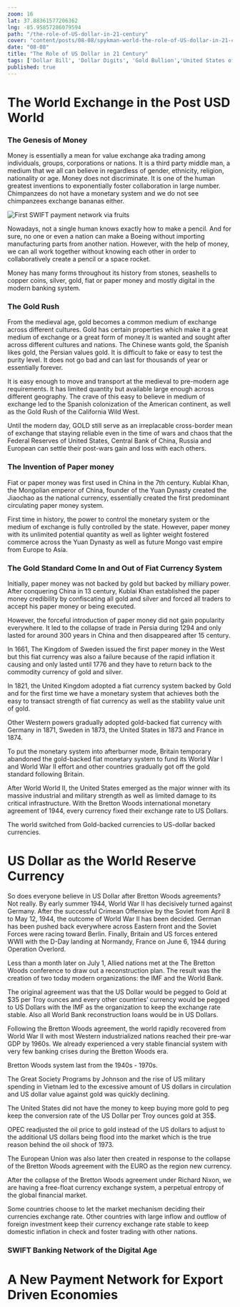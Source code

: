 ```yaml
---
zoom: 16
lat: 37.88361577206362
lng: -85.95857286079594
path: "/the-role-of-US-dollar-in-21-century"
cover: "content/posts/08-08/spykman-world-the-role-of-US-dollar-in-21-century.png"
date: "08-08"
title: "The Role of US Dollar in 21 Century"
tags: ['Dollar Bill', 'Dollar Digits', 'Gold Bullion','United States of America','Reserve Currency','Troy Ounce','Spykman World','Nicholas Spykman']    
published: true
---
```


# The World Exchange in the Post USD World
### The Genesis of Money
 
Money is essentially a mean for value exchange aka trading among individuals, groups, corporations or nations. It is a third party middle man, a medium that we all can believe in regardless of gender, ethnicity, religion, nationality or age. Money does not discriminate. It is one of the human greatest inventions to exponentially foster collaboration in large number. Chimpanzees do not have a monetary system and we do not see chimpanzees exchange bananas either. 

![First SWIFT payment network via fruits](https://storage.googleapis.com/spykman-world/peach_and_apples_as_meaning_of_exchange.png)
 
Nowadays, not a single human knows exactly how to make a pencil. And for sure, no one or even a nation can make a Boeing without importing manufacturing parts from another nation. However, with the help of money, we can all work together without knowing each other in order to collaboratively create a pencil or a space rocket.
 
Money has many forms throughout its history from stones, seashells to copper coins, silver, gold, fiat or paper money and mostly digital in the modern banking system.
 
### The Gold Rush

From the medieval age, gold becomes a common medium of exchange across different cultures. Gold has certain properties which make it a great medium of exchange or a great form of money.It is wanted and sought after across different cultures and nations. The Chinese wants gold, the Spanish likes gold, the Persian values gold. It is difficult to fake or easy to test the purity level. It does not go bad and can last for thousands of year or essentially forever.

It is easy enough to move and transport at the medieval to pre-modern age requirements. It has limited quantity but available large enough across different geography. The crave of this easy to believe in medium of exchange led to the Spanish colonization of the American continent, as well as the Gold Rush of the California Wild West. 
 
Until the modern day, GOLD still serve as an irreplacable cross-border mean of exchange that staying reliable even in the time of wars and chaos that the Federal Reserves of United States, Central Bank of China, Russia and European can settle their post-wars gain and loss with each others. 

### The Invention of Paper money

Fiat or paper money was first used in China in the 7th century. Kublai Khan, the Mongolian emperor of China, founder of the Yuan Dynasty created the Jiaochao as the national currency, essentially created the first predominant circulating paper money system.
 
First time in history, the power to control the monetary system or the medium of exchange is fully controlled by the state. However, paper money with its unlimited potential quantity as well as lighter weight fostered commerce across the Yuan Dynasty as well as future Mongo vast empire from Europe to Asia. 

### The Gold Standard Come In and Out of Fiat Currency System
 
Initially, paper money was not backed by gold but backed by milliary power. After conquering China in 13 century,  Kublai Khan established the paper money credibility by confiscating all gold and silver and forced all traders to accept his paper money or being executed. 
 
However, the forceful introduction of paper money did not gain popularity everywhere. It led to the collapse of trade in Persia during 1294 and only lasted for around 300 years in China and then disappeared after 15 century.
 
In 1661, The Kingdom of Sweden issued the first paper money in the West but this fiat currency was also a failure because of the rapid inflation it causing and only lasted until 1776 and they have to return back to the commodity currency of gold and silver.
 
In 1821, the United Kingdom adopted a fiat currency system backed by Gold and for the first time we have a monetary system that achieves both the easy to transact strength of fiat currency as well as the stability value unit of gold.
 
Other Western powers gradually adopted gold-backed fiat currency with Germany in 1871, Sweden in 1873, the United States in 1873 and France in 1874.
 
To put the monetary system into afterburner mode, Britain temporary abandoned the gold-backed fiat monetary system to fund its World War I and World War II effort and other countries gradually got off the gold standard following Britain.
 
After World World II, the United States emerged as the major winner with its massive industrial and military strength as well as limited damage to its critical infrastructure. With the Bretton Woods international monetary agreement of 1944,  every currency fixed their exchange rate to US Dollars. 

The world switched from Gold-backed currencies to US-dollar backed currencies.

# US Dollar as the World Reserve Currency

So does everyone believe in US Dollar after Bretton Woods agreements? Not really. By early summer 1944, World War II has decisively turned against Germany. After the successful Crimean Offensive by the Soviet from April 8 to May 12, 1944, the outcome of World War II has been decided. German has been pushed back everywhere across Eastern front and the Soviet Forces were racing toward Berlin. Finally, Britain and US forces entered WWII with the D-Day landing at Normandy, France on June 6, 1944 during Operation Overlord. 

Less than a month later on July 1, Allied nations met at the The Bretton Woods conference to draw out a reconstruction plan. The result was the creation of two today modern organizations: the IMF and the World Bank.

The original agreement was that the US Dollar would be pegged to Gold at $35 per Troy ounces and every other countries’ currency would be pegged to US Dollars with the IMF as the organization to keep the exchange rate stable. Also all World Bank reconstruction loans would be in US Dollars.

Following the Bretton Woods agreement, the world rapidly recovered from World War II with most Western industrialized nations reached their pre-war GDP by 1960s. We already experienced a very stable financial system with very few banking crises during the Bretton Woods era. 

Bretton Woods system last from the 1940s - 1970s. 

The Great Society Programs by Johnson and the rise of US military spending in Vietnam led to the excessive amount of US dollars in circulation and US dollar value against gold was quickly declining. 

The United States did not have the money to keep buying more gold to peg keep the conversion rate of the US Dollar per Troy ounces gold at 35$. 

OPEC readjusted the oil price to gold instead of the US dollars to adjust to the additional US dollars being flood into the market which is the true reason behind the oil shock of 1973. 

The European Union was also later then created in response to the collapse of the Bretton Woods agreement with the EURO as the region new currency. 

After the collapse of the Bretton Woods agreement under Richard Nixon, we are having a free-float currency exchange system, a perpetual entropy of the global financial market. 

Some countries choose to let the market mechanism deciding their currencies exchange rate.  Other countries with large inflow and outflow of foreign investment keep their currency exchange rate stable to keep domestic inflation in check and foster trading with other nations. 

### SWIFT Banking Network of the Digital Age

# A New Payment Network for Export Driven Economies







